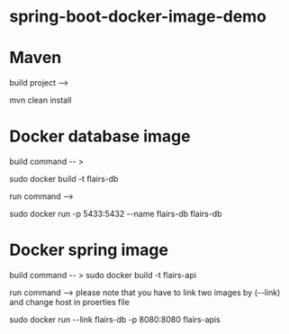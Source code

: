 # spring-boot-docker-image-demo

# Maven 
build project -->

mvn clean install

# Docker database image 

build  command  -- >  

sudo docker build -t flairs-db

run command --> 

sudo docker run -p 5433:5432 --name flairs-db flairs-db



# Docker spring image
build  command  -- > 
sudo docker build -t flairs-api

run command -->  please note that you have to link two images by (--link)  and change host in proerties file

sudo docker run  --link flairs-db  -p 8080:8080 flairs-apis

